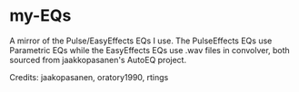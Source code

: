 # my-EQs
A mirror of the Pulse/EasyEffects EQs I use.
The PulseEffects EQs use Parametric EQs while the EasyEffects EQs use .wav files in convolver, both sourced from jaakkopasanen's AutoEQ project.

Credits: jaakopasanen, oratory1990, rtings
